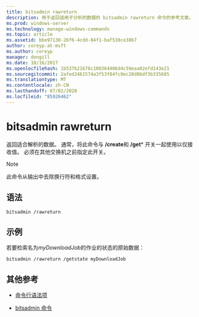 ```yaml
---
title: bitsadmin rawreturn
description: 用于返回适用于分析的数据的 bitsadmin rawreturn 命令的参考文章。
ms.prod: windows-server
ms.technology: manage-windows-commands
ms.topic: article
ms.assetid: bbe97130-26f6-4cdd-84f1-baf530ce38b7
author: coreyp-at-msft
ms.author: coreyp
manager: dongill
ms.date: 10/16/2017
ms.openlocfilehash: 1b537b21678c100364406d4c59eaa02efd143e21
ms.sourcegitcommit: 2afed2461574a3f53f84fc9ec28d86df3b335685
ms.translationtype: MT
ms.contentlocale: zh-CN
ms.lasthandoff: 07/02/2020
ms.locfileid: "85926462"
---
```

# <a name="bitsadmin-rawreturn"></a>bitsadmin rawreturn

返回适合解析的数据。 通常，将此命令与 **/create**和 **/get*** 开关一起使用以仅接收值。 必须在其他交换机之前指定此开关。

> [!NOTE]
> 此命令从输出中去除换行符和格式设置。

## <a name="syntax"></a>语法

```
bitsadmin /rawreturn
```

## <a name="examples"></a>示例

若要检索名为*myDownloadJob*的作业的状态的原始数据：

```
bitsadmin /rawreturn /getstate myDownloadJob
```

## <a name="additional-references"></a>其他参考

- [命令行语法项](command-line-syntax-key.md)

- [bitsadmin 命令](bitsadmin.md)
